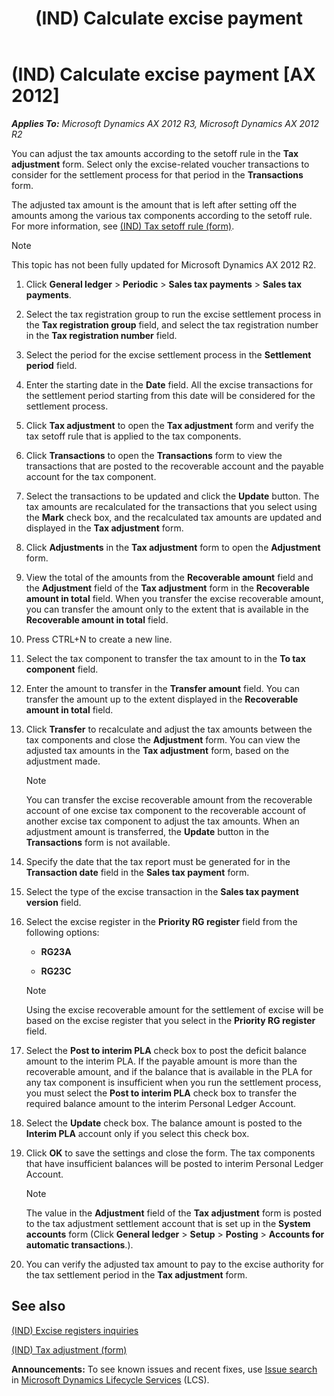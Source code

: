 ﻿---
title: (IND) Calculate excise payment
TOCTitle: (IND) Calculate excise payment
ms:assetid: d25eeb65-3710-4b7b-aa18-db5b4f1ff409
ms:mtpsurl: https://technet.microsoft.com/en-us/library/JJ664941(v=AX.60)
ms:contentKeyID: 49386270
ms.date: 04/18/2014
mtps_version: v=AX.60
---

# (IND) Calculate excise payment [AX 2012]


_**Applies To:** Microsoft Dynamics AX 2012 R3, Microsoft Dynamics AX 2012 R2_

You can adjust the tax amounts according to the setoff rule in the **Tax adjustment** form. Select only the excise-related voucher transactions to consider for the settlement process for that period in the **Transactions** form.

The adjusted tax amount is the amount that is left after setting off the amounts among the various tax components according to the setoff rule. For more information, see [(IND) Tax setoff rule (form)](https://technet.microsoft.com/en-us/library/jj677818\(v=ax.60\)).


> [!NOTE]
> <P>This topic has not been fully updated for Microsoft Dynamics AX 2012 R2.</P>



1.  Click **General ledger** \> **Periodic** \> **Sales tax payments** \> **Sales tax payments**.

2.  Select the tax registration group to run the excise settlement process in the **Tax registration group** field, and select the tax registration number in the **Tax registration number** field.

3.  Select the period for the excise settlement process in the **Settlement period** field.

4.  Enter the starting date in the **Date** field. All the excise transactions for the settlement period starting from this date will be considered for the settlement process.

5.  Click **Tax adjustment** to open the **Tax adjustment** form and verify the tax setoff rule that is applied to the tax components.

6.  Click **Transactions** to open the **Transactions** form to view the transactions that are posted to the recoverable account and the payable account for the tax component.

7.  Select the transactions to be updated and click the **Update** button. The tax amounts are recalculated for the transactions that you select using the **Mark** check box, and the recalculated tax amounts are updated and displayed in the **Tax adjustment** form.

8.  Click **Adjustments** in the **Tax adjustment** form to open the **Adjustment** form.

9.  View the total of the amounts from the **Recoverable amount** field and the **Adjustment** field of the **Tax adjustment** form in the **Recoverable amount in total** field. When you transfer the excise recoverable amount, you can transfer the amount only to the extent that is available in the **Recoverable amount in total** field.

10. Press CTRL+N to create a new line.

11. Select the tax component to transfer the tax amount to in the **To tax component** field.

12. Enter the amount to transfer in the **Transfer amount** field. You can transfer the amount up to the extent displayed in the **Recoverable amount in total** field.

13. Click **Transfer** to recalculate and adjust the tax amounts between the tax components and close the **Adjustment** form. You can view the adjusted tax amounts in the **Tax adjustment** form, based on the adjustment made.
    

    > [!NOTE]
    > <P>You can transfer the excise recoverable amount from the recoverable account of one excise tax component to the recoverable account of another excise tax component to adjust the tax amounts. When an adjustment amount is transferred, the <STRONG>Update</STRONG> button in the <STRONG>Transactions</STRONG> form is not available.</P>



14. Specify the date that the tax report must be generated for in the **Transaction date** field in the **Sales tax payment** form.

15. Select the type of the excise transaction in the **Sales tax payment version** field.

16. Select the excise register in the **Priority RG register** field from the following options:
    
      - **RG23A**
    
      - **RG23C**
    

    > [!NOTE]
    > <P>Using the excise recoverable amount for the settlement of excise will be based on the excise register that you select in the <STRONG>Priority RG register</STRONG> field.</P>



17. Select the **Post to interim PLA** check box to post the deficit balance amount to the interim PLA. If the payable amount is more than the recoverable amount, and if the balance that is available in the PLA for any tax component is insufficient when you run the settlement process, you must select the **Post to interim PLA** check box to transfer the required balance amount to the interim Personal Ledger Account.

18. Select the **Update** check box. The balance amount is posted to the **Interim PLA** account only if you select this check box.

19. Click **OK** to save the settings and close the form. The tax components that have insufficient balances will be posted to interim Personal Ledger Account.
    

    > [!NOTE]
    > <P>The value in the <STRONG>Adjustment</STRONG> field of the <STRONG>Tax adjustment</STRONG> form is posted to the tax adjustment settlement account that is set up in the <STRONG>System accounts</STRONG> form (Click <STRONG>General ledger</STRONG> &gt; <STRONG>Setup</STRONG> &gt; <STRONG>Posting</STRONG> &gt; <STRONG>Accounts for automatic transactions</STRONG>.).</P>



20. You can verify the adjusted tax amount to pay to the excise authority for the tax settlement period in the **Tax adjustment** form.

## See also

[(IND) Excise registers inquiries](ind-excise-registers-inquiries.md)

[(IND) Tax adjustment (form)](https://technet.microsoft.com/en-us/library/jj664843\(v=ax.60\))

  
**Announcements:** To see known issues and recent fixes, use [Issue search](http://go.microsoft.com/fwlink/?linkid=389258) in [Microsoft Dynamics Lifecycle Services](http://go.microsoft.com/fwlink/?linkid=306505) (LCS).

